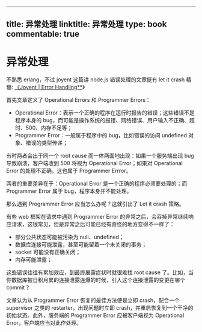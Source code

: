 
---
title: 异常处理
linktitle: 异常处理
type: book
commentable: true
---

# 异常处理

不熟悉 erlang，不过 joyent 这篇讲 node.js 错误处理的文章挺有 let it crash 精髓: [《Joyent | Error Handling\*\*](https://www.joyent.com/node-js/production/design/errors)》

首先文章定义了 Operational Errors 和 Programmer Errors：

- Operational Error：表示一个正确的程序在运行时报告的错误；这些错误不是程序本身的 bug，而可能是操作系统的报错、网络错误、用户输入不正确、超时、500、内存不足等；
- Programmer Error：一般属于程序中的 bug，比如错误的访问 undefined 对象、错误的类型传递；

有时两者会出于同一个 root cause 而一体两面地出现：如果一个服务端出现 bug 导致崩溃，客户端收到 500 将视为 Operational Error；如果对 Operational Error 的处理不正确，这也属于 Programmer Errror。

两者的重要差异在于：Operational Error 是一个正确的程序必须要处理的；而 Programmer Error 属于 bug，程序本身并不能处理。

那么遇到 Programmer Error 应当怎么办呢？这就引出了 Let it crash 策略。

有些 web 框架在请求中遇到 Programmer Error 的异常之后，会吞掉异常继续响应请求，这很常见，但是异常之后可能已经有奇怪的地方变得不一样了：

- 部分公共状态可能被污染为 null、undefined；
- 数据库连接可能泄露，甚至可能留着一个未关闭的事务；
- socket 可能没有正确关闭；
- 内存可能泄露；

这些错误往往有累加效应，到最终展露症状时就很难找 root cause 了。比如，当你数据库被日积月累的连接泄露连爆的时候，引入这个连接泄露的变更在哪个 commit？

文章认为从 Programmer Error 恢复的最佳方法便是立即 crash，配合一个 supervisor 之类的 restarter，出现问题时立即 crash，并重启恢复到一个干净的初始状态。此外，服务端的 Programmer Error 应被客户端视为 Operational Error，客户端应当对此作处理。

    